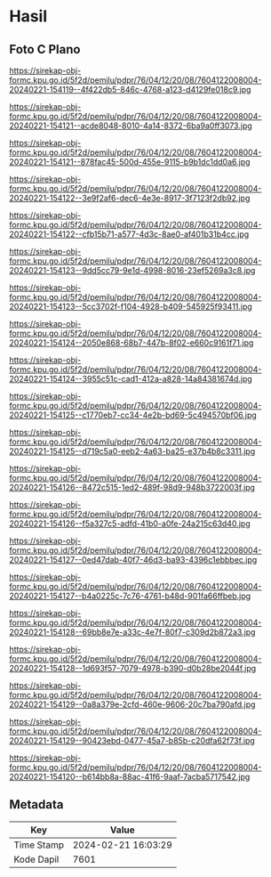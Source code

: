 # Hasil

## Foto C Plano

https://sirekap-obj-formc.kpu.go.id/5f2d/pemilu/pdpr/76/04/12/20/08/7604122008004-20240221-154119--4f422db5-846c-4768-a123-d4129fe018c9.jpg

https://sirekap-obj-formc.kpu.go.id/5f2d/pemilu/pdpr/76/04/12/20/08/7604122008004-20240221-154121--acde8048-8010-4a14-8372-6ba9a0ff3073.jpg

https://sirekap-obj-formc.kpu.go.id/5f2d/pemilu/pdpr/76/04/12/20/08/7604122008004-20240221-154121--878fac45-500d-455e-9115-b9b1dc1dd0a6.jpg

https://sirekap-obj-formc.kpu.go.id/5f2d/pemilu/pdpr/76/04/12/20/08/7604122008004-20240221-154122--3e9f2af6-dec6-4e3e-8917-3f7123f2db92.jpg

https://sirekap-obj-formc.kpu.go.id/5f2d/pemilu/pdpr/76/04/12/20/08/7604122008004-20240221-154122--cfb15b71-a577-4d3c-8ae0-af401b31b4cc.jpg

https://sirekap-obj-formc.kpu.go.id/5f2d/pemilu/pdpr/76/04/12/20/08/7604122008004-20240221-154123--9dd5cc79-9e1d-4998-8016-23ef5269a3c8.jpg

https://sirekap-obj-formc.kpu.go.id/5f2d/pemilu/pdpr/76/04/12/20/08/7604122008004-20240221-154123--5cc3702f-f104-4928-b409-545925f93411.jpg

https://sirekap-obj-formc.kpu.go.id/5f2d/pemilu/pdpr/76/04/12/20/08/7604122008004-20240221-154124--2050e868-68b7-447b-8f02-e660c9161f71.jpg

https://sirekap-obj-formc.kpu.go.id/5f2d/pemilu/pdpr/76/04/12/20/08/7604122008004-20240221-154124--3955c51c-cad1-412a-a828-14a84381674d.jpg

https://sirekap-obj-formc.kpu.go.id/5f2d/pemilu/pdpr/76/04/12/20/08/7604122008004-20240221-154125--c1770eb7-cc34-4e2b-bd69-5c494570bf06.jpg

https://sirekap-obj-formc.kpu.go.id/5f2d/pemilu/pdpr/76/04/12/20/08/7604122008004-20240221-154125--d719c5a0-eeb2-4a63-ba25-e37b4b8c3311.jpg

https://sirekap-obj-formc.kpu.go.id/5f2d/pemilu/pdpr/76/04/12/20/08/7604122008004-20240221-154126--8472c515-1ed2-489f-98d9-948b3722003f.jpg

https://sirekap-obj-formc.kpu.go.id/5f2d/pemilu/pdpr/76/04/12/20/08/7604122008004-20240221-154126--f5a327c5-adfd-41b0-a0fe-24a215c63d40.jpg

https://sirekap-obj-formc.kpu.go.id/5f2d/pemilu/pdpr/76/04/12/20/08/7604122008004-20240221-154127--0ed47dab-40f7-46d3-ba93-4396c1ebbbec.jpg

https://sirekap-obj-formc.kpu.go.id/5f2d/pemilu/pdpr/76/04/12/20/08/7604122008004-20240221-154127--b4a0225c-7c76-4761-b48d-901fa66ffbeb.jpg

https://sirekap-obj-formc.kpu.go.id/5f2d/pemilu/pdpr/76/04/12/20/08/7604122008004-20240221-154128--69bb8e7e-a33c-4e7f-80f7-c309d2b872a3.jpg

https://sirekap-obj-formc.kpu.go.id/5f2d/pemilu/pdpr/76/04/12/20/08/7604122008004-20240221-154128--1d693f57-7079-4978-b390-d0b28be2044f.jpg

https://sirekap-obj-formc.kpu.go.id/5f2d/pemilu/pdpr/76/04/12/20/08/7604122008004-20240221-154129--0a8a379e-2cfd-460e-9606-20c7ba790afd.jpg

https://sirekap-obj-formc.kpu.go.id/5f2d/pemilu/pdpr/76/04/12/20/08/7604122008004-20240221-154129--90423ebd-0477-45a7-b85b-c20dfa62f73f.jpg

https://sirekap-obj-formc.kpu.go.id/5f2d/pemilu/pdpr/76/04/12/20/08/7604122008004-20240221-154120--b614bb8a-88ac-41f6-9aaf-7acba5717542.jpg


## Metadata

| Key        | Value               |
| ---------- | ------------------- |
| Time Stamp | 2024-02-21 16:03:29 |
| Kode Dapil | 7601                |



